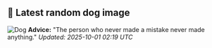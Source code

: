 ## 🐶 Latest random dog image
![Dog](https://images.dog.ceo/breeds/ovcharka-caucasian/IMG_20190811_105232.jpg)
**Advice:** "The person who never made a mistake never made anything."
*Updated: 2025-10-01 02:19 UTC*
